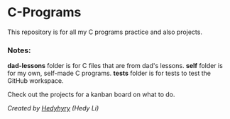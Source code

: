 # C-Programs

This repository is for all my C programs practice and also projects.

### Notes:
**dad-lessons** folder is for C files that are from dad's lessons.
**self** folder is for my own, self-made C programs.
**tests** folder is for tests to test the GitHub workspace.

Check out the projects for a kanban board on what to do.

*Created by [Hedyhyry](https://github.com/hedyhyry) (Hedy Li)*
